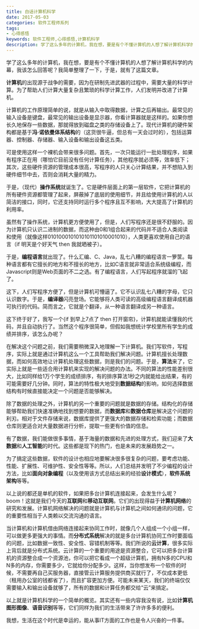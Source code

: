 ```yaml
---
title: 白话计算机科学
date: 2017-05-03
categories: 软件工程师系列
tags: 
- 心得感悟
keywords: 软件工程师,心得感悟,计算机科学
description: 学了这么多年的计算机，我在想，要是有个不懂计算机的人想了解计算机科学的内幕，我该怎么回答呢？我简单整理了一下，于是，就有了这篇文章。
---
```

学了这么多年的计算机，我在想，要是有个不懂计算机的人想了解计算机科学的内幕，我该怎么回答呢？我简单整理了一下，于是，就有了这篇文章。

**计算机**的出现源于战争的需要，因为在研制先进武器的过程中，需要大量的科学计算。为了帮助人们计算大量复杂且繁琐的科学计算工作，人们发明并改进了计算机。

计算机的工作原理简单的说，就是从输入中取得数据，计算之后再输出。最常见的输入设备是键盘，最常见的输出设备是显示器，你看计算器就是这样的。如果你想长久地保存一些数据，那就得放到磁盘之类的存储设备上了。现代计算机的硬件架构都是基于**冯·诺依曼体系结构**的（这货很牛逼，但总有一天会过时的），包括运算器、控制器、存储器、输入设备和输出设备这五类。

可是使用这样一个裸机会带来很多问题。首先，一次只能运行一批处理程序，如果有程序正在用（哪怕它目前没有任何计算任务），其他程序就必须等，效率低下；其次，这些硬件资源的管理成本很高，写程序的人只关心计算结果，并不想陷入到硬件细节中去，否则会消耗大量的精力。

于是，（现代）**操作系统**就诞生了。它是硬件层面上的第一层软件，它把计算机的所有硬件资源都管理了起来，屏蔽掉了底层的使用细节，并且给使用计算机的人以简洁的接口，同时，它还支持同时运行多个程序且互不影响，大大提高了计算机的利用率。

虽然有了操作系统，计算机更方便使用了，但是，人们写程序还是很不舒服的。因为计算机只认识二进制的数据，而这种由0和1组合起来的代码并不适合人类阅读和使用（就像这样0101000101010101101010001010），人类更喜欢使用自己的语言（if 明天是个好天气 then 我就晒被子）。

于是，**编程语言**就出现了。什么汇编、C、Java，乱七八糟的编程语言一箩筐。每种语言都有它擅长的地方和不擅长的地方，比如C语言就非常适合系统级编程，而Javascript则是Web页面的不二之选。有了编程语言，人们写起程序就溜的飞起了。

这下，人们写程序方便了，但是计算机可懵逼了。它不认识乱七八糟的字母，它只认识数字。于是，**编译器**闪亮登场。它能够将人类可读的高级编程语言翻译成机器可执行的代码。简而言之，它就是个翻译，从一种语言翻译成另一种语言。

这下终于好了，我写一个{if 到早上7点了 then 打开窗帘}，计算机就能读懂我的代码，并且自动执行了。当然这个程序很简单，但假如我想统计学校里所有学生的成绩并排序，该怎么办呢？

在解决这个问题之前，我们需要稍微深入地理解一下计算机。我们写软件，写程序，实际上就是通过计算机这么一个工具帮助我们解决问题。计算机擅长处理数据，而如何高效地让计算机处理这些数据，则是我们的问题。于是，**算法**来了，它实际上就是一些适合用计算机来实现的解决问题的办法。不同的算法的性能差别很大，比如同样给1万个学生的成绩排序，有的排序算法1秒之内就能给出结果，有的可能需要好几分钟。同时，算法的特性极大地受到**数据结构**的影响，如何选择数据结构有时候直接能决定一个问题是否能够解决。

除了数据的处理之外，计算机的另一个重要的问题就是数据的存储。结构化的存储能够帮助我们快速准确地找到想要的数据，而**数据库**和**数据仓库**是解决这个问题的利刃。相对于文件存储来说，数据库提供了更强大的数据存储和检索功能；而数据仓库则更适合对大量数据进行分析，提取一些更有价值的信息。

有了数据，我们能做很多事情，基于海量的数据和先进的处理方式，我们迎来了**大数据**和**人工智能**的时代。这些都是现下的热门，也是未来的发展趋势之一。

为了搞定这些数据，软件的设计也相应地要解决很多很复杂的问题，要考虑功能、性能、扩展性、可维护性、安全性等等。所以，人们总结并发明了不少编程的设计方法，比如**面向对象编程**（以及使用该方式总结出来的经验**设计模式**），**软件系统架构**等等。

以上说的都还是单机的软件，如果把多台计算机连接起来，会发生什么呢？boom！这就是我们今天的**互联网**和**移动互联网**。它们的出现得益于**计算机网络**的研究和发展。计算机网络解决的问题就是计算机与计算机之间如何通讯的问题，它的重要性相当于人类赖以交流沟通的语言。

当计算机和计算机借由网络连接起来协同工作时，就像几个人组成一个小组一样，可以做更多更强大的事情。而**分布式系统**解决的就是多台计算机协同工作时要面临的问题，比如数据一致性、安全性、容错机制等等。我们所说的**云计算**，很多实际上背后就是分布式系统。云计算的一个重要的用途是资源整合，它可以把多台计算机的资源整合成一个资源池，你可以把它看成一个超级计算机，拥有N多的CPU和N多的内存，你需要多少，它就给你分配多少。这样，当你想发布一个软件的时候，不需要再自己买服务器，直接管云计算服务提供商买就行了，不仅成本更低（租用办公室的钱都省了），而且扩容更加方便。可能未来某天，我们的终端仅仅需要输入和输出设备就够了，所有的数据和计算任务都交给“云”来搞定。

以上就是计算机科学的一个简单的概览。其实还有一些内容我没有说，比如**计算机图形图像**、**语音识别**等等，它们同样为我们的生活带来了许许多多的便利。

我想，生活在这个时代是幸运的，能从事IT方面的工作也是令人兴奋的一件事。
